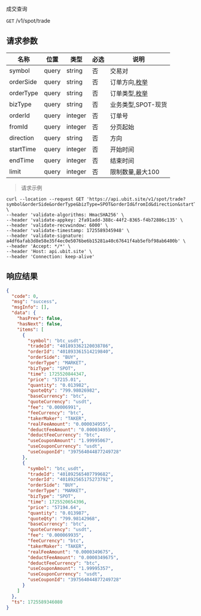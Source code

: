 成交查询

`GET` /v1/spot/trade

## 请求参数

| 名称        | 位置    | 类型      | 必选 | 说明                                 |
|-----------|-------|---------|----|------------------------------------|
| symbol    | query | string  | 否  | 交易对                                |
| orderSide | query | string  | 否  | 订单方向,[枚举](/spot/README?id=买卖方向)    |
| orderType | query | string  | 否  | 订单类型,[枚举](/spot/README?id=订单类型及含义) |
| bizType   | query | string  | 否  | 业务类型,SPOT-现货                       |
| orderId   | query | integer | 否  | 订单号                                |
| fromId    | query | integer | 否  | 分页起始                               |
| direction | query | string  | 否  | 方向                                 |
| startTime | query | integer | 否  | 开始时间                               |
| endTime   | query | integer | 否  | 结束时间                               |
| limit     | query | integer | 否  | 限制数量,最大100                         |

> 请求示例

```shell
curl --location --request GET 'https://api.ubit.site/v1/spot/trade?symbol&orderSide&orderType&bizType=SPOT&orderId&fromId&direction&startTime=&endTime=&limit=20' \
--header 'validate-algorithms: HmacSHA256' \
--header 'validate-appkey: 2fa91add-388c-44f2-8365-f4b72886c135' \
--header 'validate-recvwindow: 6000' \
--header 'validate-timestamp: 1725589345948' \
--header 'validate-signature: a4df6afab3d8e58e35f4ec0e5076be6b15281a40c67641f4ab5efbf98ab6400b' \
--header 'Accept: */*' \
--header 'Host: api.ubit.site' \
--header 'Connection: keep-alive' 
```

## 响应结果

```json
{
  "code": 0,
  "msg": "success",
  "msgInfo": [],
  "data": {
    "hasPrev": false,
    "hasNext": false,
    "items": [
      {
        "symbol": "btc_usdt",
        "tradeId": "401893362120038786",
        "orderId": "401893361514219840",
        "orderSide": "BUY",
        "orderType": "MARKET",
        "bizType": "SPOT",
        "time": 1725520844347,
        "price": "57215.01",
        "quantity": "0.013982",
        "quoteQty": "799.98026982",
        "baseCurrency": "btc",
        "quoteCurrency": "usdt",
        "fee": "0.00006991",
        "feeCurrency": "btc",
        "takerMaker": "TAKER",
        "realFeeAmount": "0.000034955",
        "deductFeeAmount": "0.000034955",
        "deductFeeCurrency": "btc",
        "useCouponAmount": "1.99995067",
        "useCouponCurrency": "usdt",
        "useCouponId": "397564044877249728"
      },
      {
        "symbol": "btc_usdt",
        "tradeId": "401892565407799682",
        "orderId": "401892565175273792",
        "orderSide": "BUY",
        "orderType": "MARKET",
        "bizType": "SPOT",
        "time": 1725520654396,
        "price": "57194.64",
        "quantity": "0.013987",
        "quoteQty": "799.98142968",
        "baseCurrency": "btc",
        "quoteCurrency": "usdt",
        "fee": "0.000069935",
        "feeCurrency": "btc",
        "takerMaker": "TAKER",
        "realFeeAmount": "0.0000349675",
        "deductFeeAmount": "0.0000349675",
        "deductFeeCurrency": "btc",
        "useCouponAmount": "1.99995357",
        "useCouponCurrency": "usdt",
        "useCouponId": "397564044877249728"
      }
    ]
  },
  "ts": 1725589346080
}
```

